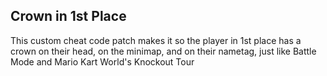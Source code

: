 ## Crown in 1st Place

This custom cheat code patch makes it so the player in 1st place has a crown on their head, on the minimap, and on their nametag, just like Battle Mode and Mario Kart World's Knockout Tour